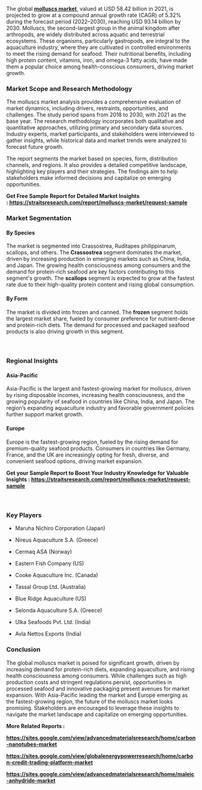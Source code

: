 <p>The global&nbsp;<strong><a href="https://straitsresearch.com/report/molluscs-market">molluscs market</a></strong>, valued at USD 58.42 billion in 2021, is projected to grow at a compound annual growth rate (CAGR) of 5.32% during the forecast period (2022&ndash;2030), reaching USD 93.14 billion by 2030. Molluscs, the second-largest group in the animal kingdom after arthropods, are widely distributed across aquatic and terrestrial ecosystems. These organisms, particularly gastropods, are integral to the aquaculture industry, where they are cultivated in controlled environments to meet the rising demand for seafood. Their nutritional benefits, including high protein content, vitamins, iron, and omega-3 fatty acids, have made them a popular choice among health-conscious consumers, driving market growth.</p>
<h3><strong>Market Scope and Research Methodology</strong></h3>
<p>The molluscs market analysis provides a comprehensive evaluation of market dynamics, including drivers, restraints, opportunities, and challenges. The study period spans from 2018 to 2030, with 2021 as the base year. The research methodology incorporates both qualitative and quantitative approaches, utilizing primary and secondary data sources. Industry experts, market participants, and stakeholders were interviewed to gather insights, while historical data and market trends were analyzed to forecast future growth.</p>
<p>The report segments the market based on species, form, distribution channels, and regions. It also provides a detailed competitive landscape, highlighting key players and their strategies. The findings aim to help stakeholders make informed decisions and capitalize on emerging opportunities.</p>
<p><strong>Get Free Sample Report for Detailed Market Insights :&nbsp;<a href="https://straitsresearch.com/report/molluscs-market/request-sample">https://straitsresearch.com/report/molluscs-market/request-sample</a>&nbsp;</strong></p>
<h3><strong>Market Segmentation</strong></h3>
<h4><strong>By Species</strong></h4>
<p>The market is segmented into Crassostrea, Ruditapes philippinarum, scallops, and others. The&nbsp;<strong>Crassostrea</strong>&nbsp;segment dominates the market, driven by increasing production in emerging markets such as China, India, and Japan. The growing health consciousness among consumers and the demand for protein-rich seafood are key factors contributing to this segment's growth. The&nbsp;<strong>scallops</strong>&nbsp;segment is expected to grow at the fastest rate due to their high-quality protein content and rising global consumption.</p>
<h4><strong>By Form</strong></h4>
<p>The market is divided into frozen and canned. The&nbsp;<strong>frozen</strong>&nbsp;segment holds the largest market share, fueled by consumer preference for nutrient-dense and protein-rich diets. The demand for processed and packaged seafood products is also driving growth in this segment.</p>
<h4>&nbsp;</h4>
<h3><strong>Regional Insights</strong></h3>
<h4><strong>Asia-Pacific</strong></h4>
<p>Asia-Pacific is the largest and fastest-growing market for molluscs, driven by rising disposable incomes, increasing health consciousness, and the growing popularity of seafood in countries like China, India, and Japan. The region&rsquo;s expanding aquaculture industry and favorable government policies further support market growth.</p>
<h4><strong>Europe</strong></h4>
<p>Europe is the fastest-growing region, fueled by the rising demand for premium-quality seafood products. Consumers in countries like Germany, France, and the UK are increasingly opting for fresh, diverse, and convenient seafood options, driving market expansion.</p>
<p><strong>Get your Sample Report to Boost Your Industry Knowledge for Valuable Insights :&nbsp;<a href="https://straitsresearch.com/report/molluscs-market/request-sample">https://straitsresearch.com/report/molluscs-market/request-sample</a>&nbsp;</strong></p>
<h4>&nbsp;</h4>
<h3><strong>Key Players</strong></h3>
<ul>
<li>
<p>Maruha Nichiro Corporation (Japan)</p>
</li>
<li>
<p>Nireus Aquaculture S.A. (Greece)</p>
</li>
<li>
<p>Cermaq ASA (Norway)</p>
</li>
<li>
<p>Eastern Fish Company (US)</p>
</li>
<li>
<p>Cooke Aquaculture Inc. (Canada)</p>
</li>
<li>
<p>Tassal Group Ltd. (Australia)</p>
</li>
<li>
<p>Blue Ridge Aquaculture (US)</p>
</li>
<li>
<p>Selonda Aquaculture S.A. (Greece)</p>
</li>
<li>
<p>Ulka Seafoods Pvt. Ltd. (India)</p>
</li>
<li>
<p>Avla Nettos Exports (India)</p>
</li>
</ul>
<h3><strong>Conclusion</strong></h3>
<p>The global molluscs market is poised for significant growth, driven by increasing demand for protein-rich diets, expanding aquaculture, and rising health consciousness among consumers. While challenges such as high production costs and stringent regulations persist, opportunities in processed seafood and innovative packaging present avenues for market expansion. With Asia-Pacific leading the market and Europe emerging as the fastest-growing region, the future of the molluscs market looks promising. Stakeholders are encouraged to leverage these insights to navigate the market landscape and capitalize on emerging opportunities.</p>
<p><strong>More Related Reports :&nbsp;</strong></p>
<p><strong><a href="https://sites.google.com/view/advancedmaterialsresearch/home/carbon-nanotubes-market">https://sites.google.com/view/advancedmaterialsresearch/home/carbon-nanotubes-market</a>&nbsp;<br /></strong></p>
<p><strong><a href="https://sites.google.com/view/globalenergypowerresearch/home/carbon-credit-trading-platform-market">https://sites.google.com/view/globalenergypowerresearch/home/carbon-credit-trading-platform-market</a>&nbsp;<br /></strong></p>
<p><strong><a href="https://sites.google.com/view/advancedmaterialsresearch/home/maleic-anhydride-market">https://sites.google.com/view/advancedmaterialsresearch/home/maleic-anhydride-market</a>&nbsp;<br /></strong></p>
